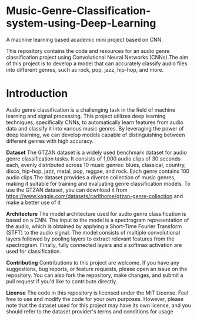 # Music-Genre-Classification-system-using-Deep-Learning
A machine learning based academic mini project based on CNN.

This repository contains the code and resources for an audio genre classification project using Convolutional Neural Networks (CNNs).The aim of this project is to develop a model that can accurately classify audio files into different genres, such as rock, pop, jazz, hip-hop, and more.

# Introduction
Audio genre classification is a challenging task in the field of machine learning and signal processing. This project utilizes deep learning techniques, specifically CNNs, to automatically learn features from audio data and classify it into various music genres. By leveraging the power of deep learning, we can develop models capable of distinguishing between different genres with high accuracy.

**Dataset**
The GTZAN dataset is a widely used benchmark dataset for audio genre classification tasks. It consists of 1,000 audio clips of 30 seconds each, evenly distributed across 10 music genres: blues, classical, country, disco, hip-hop, jazz, metal, pop, reggae, and rock. Each genre contains 100 audio clips.The dataset provides a diverse collection of music genres, making it suitable for training and evaluating genre classification models.
To use the GTZAN dataset, you can download it from https://www.kaggle.com/datasets/carlthome/gtzan-genre-collection and make a better use of it 

**Architecture**
The model architecture used for audio genre classification is based on a CNN. The input to the model is a spectrogram representation of the audio, which is obtained by applying a Short-Time Fourier Transform (STFT) to the audio signal. The model consists of multiple convolutional layers followed by pooling layers to extract relevant features from the spectrogram. Finally, fully connected layers and a softmax activation are used for classification.

**Contributing**
Contributions to this project are welcome. If you have any suggestions, bug reports, or feature requests, please open an issue on the repository. You can also fork the repository, make changes, and submit a pull request if you'd like to contribute directly.

**License**
The code in this repository is licensed under the MIT License. Feel free to use and modify the code for your own purposes. However, please note that the dataset used for this project may have its own license, and you should refer to the dataset provider's terms and conditions for usage
